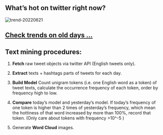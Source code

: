 ## What’s hot on twitter right now?

![trend-20220621][wordcloud]

[wordcloud]: https://raw.githubusercontent.com/xdqc/tweet-trend-everyday/master/word-cloud/trend-20220621.png?token=AF5V4P7ADR6KQBZ4CEDTNIK6AXRMU "trend-20220621"

## [Check trends on old days ...](https://github.com/xdqc/tweet-trend-everyday/tree/master/word-cloud)

## Text mining procedures:

1. **Fetch** raw tweet objects via twitter API (English tweets only).

2. **Extract** texts + hashtags parts of tweets for each day.

3. **Build Model** Count unigram tokens (i.e. one English word as a token) of tweet texts, calculate the occurrence frequency of each token, order by frequency high to low.

4. **Compare** today’s model and yesterday’s model. If today’s frequency of one token is higher than 2 times of yesterday’s frequency, which mean the hottiness of that word increased by more than 100%, record that token. (Only care about tokens with frequency >10^-5 )

5. Generate **Word Cloud** images.
